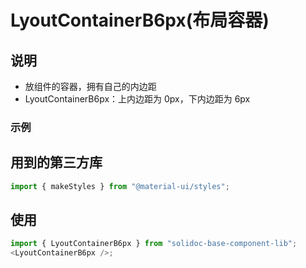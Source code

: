 # LyoutContainerB6px(布局容器)

## 说明

- 放组件的容器，拥有自己的内边距
- LyoutContainerB6px：上内边距为 0px，下内边距为 6px

### 示例

## 用到的第三方库

```js
import { makeStyles } from "@material-ui/styles";
```

## 使用

```js
import { LyoutContainerB6px } from "solidoc-base-component-lib";
<LyoutContainerB6px />;
```
